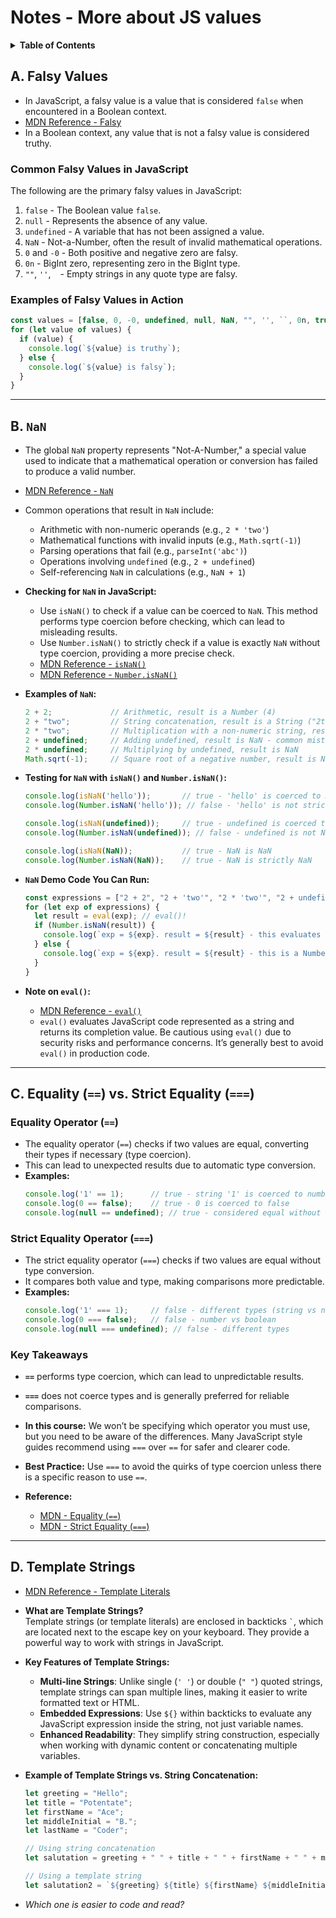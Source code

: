 # Notes - More about JS values

<details>
  <summary><strong>Table of Contents</strong></summary>

- [A. Falsy Values](#a-falsy-values)
- [B. `NaN`](#b-nan)
- [C. Equality (`==`) vs. Strict Equality (`===`)](#c-equality-vs-strict-equality)
- [D. Template Strings](#d-template-strings)

</details>


## A. Falsy Values
- In JavaScript, a falsy value is a value that is considered `false` when encountered in a Boolean context.
- [MDN Reference - Falsy](https://developer.mozilla.org/en-US/docs/Glossary/Falsy)
- In a Boolean context, any value that is not a falsy value is considered truthy.

### **Common Falsy Values in JavaScript**
The following are the primary falsy values in JavaScript:
1. `false` - The Boolean value `false`.
2. `null` - Represents the absence of any value.
3. `undefined` - A variable that has not been assigned a value.
4. `NaN` - Not-a-Number, often the result of invalid mathematical operations.
5. `0` and `-0` - Both positive and negative zero are falsy.
6. `0n` - BigInt zero, representing zero in the BigInt type.
7. `""`, `''`, `` `` - Empty strings in any quote type are falsy.

### **Examples of Falsy Values in Action**

```js
const values = [false, 0, -0, undefined, null, NaN, "", '', ``, 0n, true, "Ace Coder", 0.00000000000001, "0"];
for (let value of values) {
  if (value) {
    console.log(`${value} is truthy`);
  } else {
    console.log(`${value} is falsy`);
  }
}
```

<hr>

## B. `NaN`
- The global `NaN` property represents "Not-A-Number," a special value used to indicate that a mathematical operation or conversion has failed to produce a valid number.
- [MDN Reference - `NaN`](https://developer.mozilla.org/en-US/docs/Web/JavaScript/Reference/Global_Objects/NaN)
- Common operations that result in `NaN` include:
  - Arithmetic with non-numeric operands (e.g., `2 * 'two'`)
  - Mathematical functions with invalid inputs (e.g., `Math.sqrt(-1)`)
  - Parsing operations that fail (e.g., `parseInt('abc')`)
  - Operations involving `undefined` (e.g., `2 + undefined`)
  - Self-referencing `NaN` in calculations (e.g., `NaN + 1`)
  
- **Checking for `NaN` in JavaScript:**
  - Use `isNaN()` to check if a value can be coerced to `NaN`. This method performs type coercion before checking, which can lead to misleading results.
  - Use `Number.isNaN()` to strictly check if a value is exactly `NaN` without type coercion, providing a more precise check.
  - [MDN Reference - `isNaN()`](https://developer.mozilla.org/en-US/docs/Web/JavaScript/Reference/Global_Objects/isNaN)
  - [MDN Reference - `Number.isNaN()`](https://developer.mozilla.org/en-US/docs/Web/JavaScript/Reference/Global_Objects/Number/isNaN)

- **Examples of `NaN`:**

    ```js
    2 + 2;             // Arithmetic, result is a Number (4)
    2 + "two";         // String concatenation, result is a String ("2two")
    2 * "two";         // Multiplication with a non-numeric string, result is NaN
    2 + undefined;     // Adding undefined, result is NaN - common mistake with undefined values
    2 * undefined;     // Multiplying by undefined, result is NaN
    Math.sqrt(-1);     // Square root of a negative number, result is NaN
    ```

- **Testing for `NaN` with `isNaN()` and `Number.isNaN()`:**

    ```js
    console.log(isNaN('hello'));       // true - 'hello' is coerced to NaN
    console.log(Number.isNaN('hello')); // false - 'hello' is not strictly NaN

    console.log(isNaN(undefined));     // true - undefined is coerced to NaN
    console.log(Number.isNaN(undefined)); // false - undefined is not NaN

    console.log(isNaN(NaN));           // true - NaN is NaN
    console.log(Number.isNaN(NaN));    // true - NaN is strictly NaN
    ```

- **`NaN` Demo Code You Can Run:**

    ```js
    const expressions = ["2 + 2", "2 + 'two'", "2 * 'two'", "2 + undefined", "2 * undefined", "Math.sqrt(-1)"];
    for (let exp of expressions) {
      let result = eval(exp); // eval()!
      if (Number.isNaN(result)) {
        console.log(`exp = ${exp}. result = ${result} - this evaluates to NaN`);
      } else {
        console.log(`exp = ${exp}. result = ${result} - this is a Number`);
      }
    }
    ```

- **Note on `eval()`:**
  - [MDN Reference - `eval()`](https://developer.mozilla.org/en-US/docs/Web/JavaScript/Reference/Global_Objects/eval)
  - `eval()` evaluates JavaScript code represented as a string and returns its completion value. Be cautious using `eval()` due to security risks and performance concerns. It’s generally best to avoid `eval()` in production code.


<hr>

## C. Equality (`==`) vs. Strict Equality (`===`)

### **Equality Operator (`==`)**
- The equality operator (`==`) checks if two values are equal, converting their types if necessary (type coercion).
- This can lead to unexpected results due to automatic type conversion.
- **Examples:**
  ```js
  console.log('1' == 1);      // true - string '1' is coerced to number 1
  console.log(0 == false);    // true - 0 is coerced to false
  console.log(null == undefined); // true - considered equal without conversion
  ```

### **Strict Equality Operator (`===`)**
- The strict equality operator (`===`) checks if two values are equal without type conversion.
- It compares both value and type, making comparisons more predictable.
- **Examples:**
  ```js
  console.log('1' === 1);     // false - different types (string vs number)
  console.log(0 === false);   // false - number vs boolean
  console.log(null === undefined); // false - different types
  ```

### **Key Takeaways**
- **`==`** performs type coercion, which can lead to unpredictable results.
- **`===`** does not coerce types and is generally preferred for reliable comparisons.
- **In this course:** We won’t be specifying which operator you must use, but you need to be aware of the differences. Many JavaScript style guides recommend using `===` over `==` for safer and clearer code.
- **Best Practice:** Use `===` to avoid the quirks of type coercion unless there is a specific reason to use `==`.


- **Reference:**
  - [MDN - Equality (`==`)](https://developer.mozilla.org/en-US/docs/Web/JavaScript/Reference/Operators/Equality)
  - [MDN - Strict Equality (`===`)](https://developer.mozilla.org/en-US/docs/Web/JavaScript/Reference/Operators/Strict_equality)

<hr>

## D. Template Strings

- [MDN Reference - Template Literals](https://developer.mozilla.org/en-US/docs/Web/JavaScript/Reference/Template_literals)
- **What are Template Strings?**  
  Template strings (or template literals) are enclosed in backticks `` ` ``, which are located next to the escape key on your keyboard. They provide a powerful way to work with strings in JavaScript.
  
- **Key Features of Template Strings:**
  - **Multi-line Strings**: Unlike single (`' '`) or double (`" "`) quoted strings, template strings can span multiple lines, making it easier to write formatted text or HTML.
  - **Embedded Expressions**: Use `${}` within backticks to evaluate any JavaScript expression inside the string, not just variable names.
  - **Enhanced Readability**: They simplify string construction, especially when working with dynamic content or concatenating multiple variables.

- **Example of Template Strings vs. String Concatenation:**
  
    ```js
    let greeting = "Hello";
    let title = "Potentate";
    let firstName = "Ace";
    let middleInitial = "B.";
    let lastName = "Coder";

    // Using string concatenation
    let salutation = greeting + " " + title + " " + firstName + " " + middleInitial + " " + lastName + "!";

    // Using a template string
    let salutation2 = `${greeting} ${title} ${firstName} ${middleInitial} ${lastName}!`;
    ```

- *Which one is easier to code and read?*
